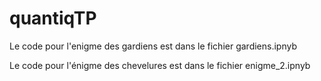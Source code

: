 # quantiqTP

Le code pour l'enigme des gardiens est dans le fichier gardiens.ipnyb

Le code pour l'énigme des chevelures est dans le fichier enigme_2.ipnyb
